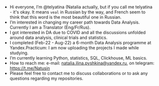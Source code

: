 - Hi everyone, I’m @telyatina (Natalia actually, but if you call me telyatina - it's okay. It means `veal` in Russian by the way, and French seem to think that this word is the most beautiful one in Russian. 
- I’m interested in changing my career path towards Data Analysis. Currently I am a Translator (Eng/Fr/Rus).
- I got interested in DA due to COVID and all the discussions unfolded around data analysis, clinical trials and statistics.
- I completed (Feb-22 - Aug-22) a 6-month Data Analysis programme at Yandex.Practicum: I am now uploading the projects I made while studying.
- I’m currently learning Python, statistics, SQL, Clickhouse, ML basics.
- How to reach me: e-mail: natalia.ilina.pyshkina@yandex.ru, on telegram: https://t.me/Natusin
- Please feel free to contact me to discuss collaborations or to ask any questions regarding my repositories.

